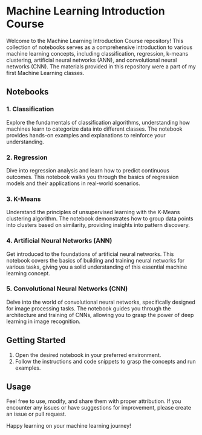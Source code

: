 # Machine Learning Introduction Course

Welcome to the Machine Learning Introduction Course repository! This collection of notebooks serves as a comprehensive introduction to various machine learning concepts, including classification, regression, k-means clustering, artificial neural networks (ANN), and convolutional neural networks (CNN). The materials provided in this repository were a part of my first Machine Learning classes.

## Notebooks

### 1. Classification
Explore the fundamentals of classification algorithms, understanding how machines learn to categorize data into different classes. The notebook provides hands-on examples and explanations to reinforce your understanding.

### 2. Regression
Dive into regression analysis and learn how to predict continuous outcomes. This notebook walks you through the basics of regression models and their applications in real-world scenarios.

### 3. K-Means
Understand the principles of unsupervised learning with the K-Means clustering algorithm. The notebook demonstrates how to group data points into clusters based on similarity, providing insights into pattern discovery.

### 4. Artificial Neural Networks (ANN)
Get introduced to the foundations of artificial neural networks. This notebook covers the basics of building and training neural networks for various tasks, giving you a solid understanding of this essential machine learning concept.

### 5. Convolutional Neural Networks (CNN)
Delve into the world of convolutional neural networks, specifically designed for image processing tasks. The notebook guides you through the architecture and training of CNNs, allowing you to grasp the power of deep learning in image recognition.

## Getting Started

1. Open the desired notebook in your preferred environment.
2. Follow the instructions and code snippets to grasp the concepts and run examples.

## Usage

Feel free to use, modify, and share them with proper attribution. If you encounter any issues or have suggestions for improvement, please create an issue or pull request.

Happy learning on your machine learning journey!
